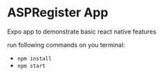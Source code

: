 
# ASPRegister App

Expo app to demonstrate basic react native features

run following commands on you terminal:

* `npm install`
* `npm start`

